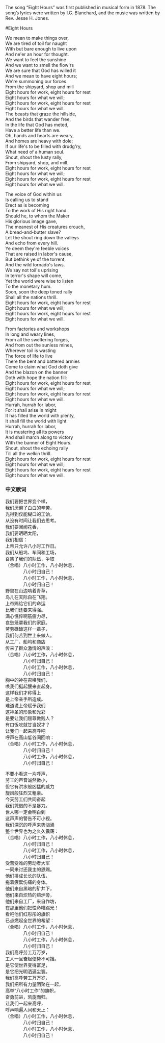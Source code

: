 
The song “Eight Hours” was first published in musical form in 1878. 
The song’s lyrics were written by I.G. Blanchard, and the music was written by Rev. Jesse H. Jones.

#Eight Hours

We mean to make things over,  
We are tired of toil for naught   
With but bare enough to live upon  
And ne'er an hour for thought.  
We want to feel the sunshine  
And we want to smell the flow'rs  
We are sure that God has willed it  
And we mean to have eight hours;    
We're summoning our forces  
From the shipyard, shop and mill    
Eight hours for work, eight hours for rest  
Eight hours for what we will;  
Eight hours for work, eight hours for rest  
Eight hours for what we will.  
The beasts that graze the hillside,  
And the birds that wander free,  
In the life that God has meted,  
Have a better life than we.  
Oh, hands and hearts are weary,  
And homes are heavy with dole;  
If our life's to be filled with drudg'ry,  
What need of a human soul.  
Shout, shout the lusty rally,  
From shipyard, shop, and mill.  
Eight hours for work, eight hours for rest  
Eight hours for what we will;  
Eight hours for work, eight hours for rest  
Eight hours for what we will.  

The voice of God within us  
Is calling us to stand  
Erect as is becoming  
To the work of His right hand.  
Should he, to whom the Maker  
His glorious image gave,  
The meanest of His creatures crouch,  
A bread-and-butter slave?  
Let the shout ring down the valleys  
And echo from every hill.  
Ye deem they're feeble voices  
That are raised in labor's cause,  
But bethink ye of the torrent,  
And the wild tornado's laws.  
We say not toil's uprising  
In terror's shape will come,  
Yet the world were wise to listen  
To the monetary hum.  
Soon, soon the deep toned rally  
Shall all the nations thrill.  
Eight hours for work, eight hours for rest  
Eight hours for what we will;  
Eight hours for work, eight hours for rest  
Eight hours for what we will.  

From factories and workshops  
In long and weary lines,  
From all the sweltering forges,  
And from out the sunless mines,  
Wherever toil is wasting  
The force of life to live  
There the bent and battered armies  
Come to claim what God doth give  
And the blazon on the banner  
Doth with hope the nation fill:  
Eight hours for work, eight hours for rest  
Eight hours for what we will;  
Eight hours for work, eight hours for rest  
Eight hours for what we will.  
Hurrah, hurrah for labor,  
For it shall arise in might  
It has filled the world with plenty,  
It shall fill the world with light  
Hurrah, hurrah for labor,  
It is mustering all its powers  
And shall march along to victory  
With the banner of Eight Hours.  
Shout, shout the echoing rally  
Till all the welkin thrill.  
Eight hours for work, eight hours for rest  
Eight hours for what we will;  
Eight hours for work, eight hours for rest  
Eight hours for what we will.  

### 中文歌词

我们要把世界变个样，  
我们厌倦了白白的辛劳，  
光得到仅能糊口的工饷，  
从没有时间让我们去思考。  
我们要闻闻花香，  
我们要晒晒太阳，  
我们相信：  
上帝只允许八小时工作日。  
我们从船坞、车间和工场，  
召集了我们的队伍，争取  
（合唱）八小时工作，八小时休息，  
　　　　八小时归自己！  
　　　　八小时工作，八小时休息，  
　　　　八小时归自己！  
野兽在山边啃着青草，  
鸟儿在天际自在飞翔。  
上帝赐给它们的命运  
比我们还要来得强。  
满心憔悴啊筋疲力尽，  
哀愁笼罩我们的家庭。  
劳劳碌碌这样一辈子，  
我们何苦到世上来做人。  
从工厂、船坞和商店  
传来了群众激情的声浪：  
（合唱）八小时工作，八小时休息，  
　　　　八小时归自己！  
　　　　八小时工作，八小时休息，  
　　　　八小时归自己！  
胸中的神在召唤我们，  
唤我们挺起腰来直起身。  
这样我们才称得上  
是上帝亲手所造成。  
难道说上帝赋予我们  
这神圣的形象和光彩  
是要让我们屈尊做贱人？  
有口饭吃就甘当奴才？    
让我们一起来高呼吧  
呼声在高山低谷间回响：  
（合唱）八小时工作，八小时休息，  
　　　　八小时归自己！  
　　　　八小时工作，八小时休息，  
　　　　八小时归自己！  
    
不要小看这一片呼声，  
劳工的声音诚然微小，  
但它有洪水般凶猛的威力  
旋风般狂烈又粗豪。  
今天劳工们共同奋起  
我们凭借的不是暴力。  
世人哪一定会明白到  
这声声的警告不可小视。  
我们深沉的呼声来势汹涌  
整个世界也为之久久震荡：  
（合唱）八小时工作，八小时休息，  
　　　　八小时归自己！  
　　　　八小时工作，八小时休息，  
　　　　八小时归自己！  
受苦受难的劳动者大军  
一同来讨还我主的恩赐。  
他们排成长长的队伍，  
拖着疲累伤痛的身体。  
他们来自黑暗的矿井下，  
他们来自炽热的熔炉旁，  
他们来自工厂，来自作坊，  
在那里他们把性命糟蹋光！  
看吧他们红彤彤的旗帜  
已点燃起全世界的希望：  
（合唱）八小时工作，八小时休息，  
　　　　八小时归自己！  
　　　　八小时工作，八小时休息，  
　　　　八小时归自己！  
我们高呼劳工万万岁，  
工人一旦奋起便势不可挡。  
是它使世界变得富足，  
是它把光明洒遍尘寰。  
我们高呼劳工万万岁，  
我们把所有力量团聚在一起，  
高举“八小时工作”的旗帜，  
奋勇前进，凯旋而归。    
让我们一起来高呼，  
呼声响遍人间和天上：  
（合唱）八小时工作，八小时休息，  
　　　　八小时归自己！  
　　　　八小时工作，八小时休息，  
　　　　八小时归自己！  
    
